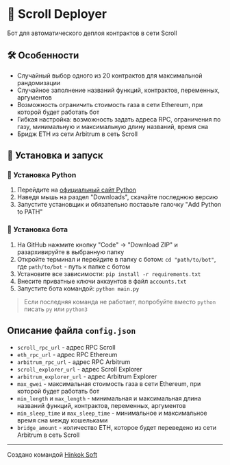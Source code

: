 # 🤖 Scroll Deployer
Бот для автоматического деплоя контрактов в сети Scroll

## 🛠 Особенности
- Случайный выбор одного из 20 контрактов для максимальной рандомизации
- Случайное заполнение названий функций, контрактов, переменных, аргументов
- Возможность ограничить стоимость газа в сети Ethereum, при которой будет работать бот
- Гибкая настройка: возможность задать адреса RPC, ограничения по газу, минимальную и максимальную длину названий, время сна
- Бридж ETH из сети Arbitrum в сеть Scroll

## 🚀 Установка и запуск
### 🐍 Установка Python
1. Перейдите на [официальный сайт Python](https://www.python.org/downloads/release/python-3116/)
2. Наведя мышь на раздел "Downloads", скачайте последнюю версию 
3. Запустите установщик и обязательно поставьте галочку "Add Python to PATH"

### 🤖 Установка бота
1. На GitHub нажмите кнопку "Code" -> "Download ZIP" и разархивируйте в выбранную папку
2. Откройте терминал и перейдите в папку с ботом: `cd "path/to/bot"`, где `path/to/bot` - путь к папке с ботом
3. Установите все зависимости: `pip install -r requirements.txt`
4. Внесите приватные ключи аккаунтов в файл `accounts.txt`
5. Запустите бота командой: `python main.py`

> Если последняя команда не работает, попробуйте вместо `python` писать `py` или `python3`

##  Описание файла `config.json`
- `scroll_rpc_url` - адрес RPC Scroll
- `eth_rpc_url` - адрес RPC Ethereum
- `arbitrum_rpc_url` - адрес RPC Arbitrum
- `scroll_explorer_url` - адрес Scroll Explorer
- `arbitrum_explorer_url` - адрес Arbitrum Explorer
- `max_gwei` - максимальная стоимость газа в сети Ethereum, при которой будет работать бот
- `min_length` и `max_length` - минимальная и максимальная длина названий функций, контрактов, переменных, аргументов
- `min_sleep_time` и `max_sleep_time` - минимальное и максимальное время сна между кошельками
- `bridge_amount` - количество ETH, которое будет переведено из сети Arbitrum в сеть Scroll

---

Создано командой [Hinkok Soft](https://t.me/HinkokSoft)
